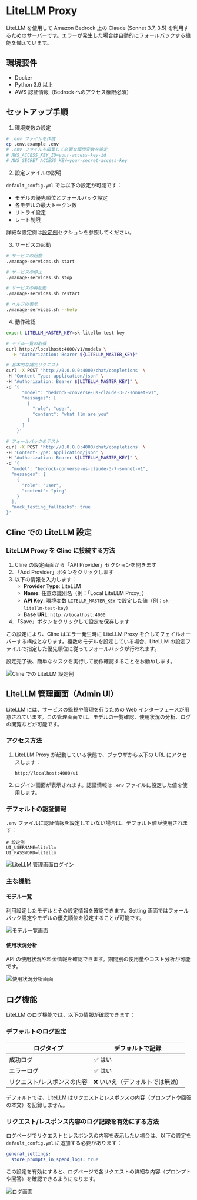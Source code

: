 # LiteLLM Proxy

LiteLLM を使用して Amazon Bedrock 上の Claude (Sonnet 3.7, 3.5) を利用するためのサーバーです。エラーが発生した場合は自動的にフォールバックする機能を備えています。

## 環境要件

- Docker
- Python 3.9 以上
- AWS 認証情報（Bedrock へのアクセス権限必須）

## セットアップ手順

1. 環境変数の設定

```bash
# .env ファイルを作成
cp .env.example .env
# .env ファイルを編集して必要な環境変数を設定
# AWS_ACCESS_KEY_ID=your-access-key-id
# AWS_SECRET_ACCESS_KEY=your-secret-access-key
```

2. 設定ファイルの説明

`default_config.yml` では以下の設定が可能です：

- モデルの優先順位とフォールバック設定
- 各モデルの最大トークン数
- リトライ設定
- レート制限

詳細な設定例は[設定例](#設定例)セクションを参照してください。

3. サービスの起動

```bash
# サービスの起動
./manage-services.sh start

# サービスの停止
./manage-services.sh stop

# サービスの再起動
./manage-services.sh restart

# ヘルプの表示
./manage-services.sh --help
```

4. 動作確認

```bash
export LITELLM_MASTER_KEY=sk-litellm-test-key

# モデル一覧の取得
curl http://localhost:4000/v1/models \
  -H "Authorization: Bearer ${LITELLM_MASTER_KEY}"

# 基本的な補完リクエスト
curl -X POST 'http://0.0.0.0:4000/chat/completions' \
-H 'Content-Type: application/json' \
-H "Authorization: Bearer ${LITELLM_MASTER_KEY}" \
-d '{
      "model": "bedrock-converse-us-claude-3-7-sonnet-v1",
      "messages": [
        {
          "role": "user",
          "content": "what llm are you"
        }
      ]
    }'

# フォールバックのテスト
curl -X POST 'http://0.0.0.0:4000/chat/completions' \
-H 'Content-Type: application/json' \
-H "Authorization: Bearer ${LITELLM_MASTER_KEY}" \
-d '{
  "model": "bedrock-converse-us-claude-3-7-sonnet-v1",
  "messages": [
    {
      "role": "user",
      "content": "ping"
    }
  ],
  "mock_testing_fallbacks": true
}'
```

## Cline での LiteLLM 設定

### LiteLLM Proxy を Cline に接続する方法

1. Cline の設定画面から「API Provider」セクションを開きます
2. 「Add Provider」ボタンをクリックします
3. 以下の情報を入力します：
   - **Provider Type**: LiteLLM
   - **Name**: 任意の識別名（例：「Local LiteLLM Proxy」）
   - **API Key**: 環境変数 `LITELLM_MASTER_KEY` で設定した値（例：`sk-litellm-test-key`）
   - **Base URL**: `http://localhost:4000`
4. 「Save」ボタンをクリックして設定を保存します

この設定により、Cline はエラー発生時に LiteLLM Proxy を介してフェイルオーバーする構成となります。複数のモデルを設定している場合、LiteLLM の設定ファイルで指定した優先順位に従ってフォールバックが行われます。

設定完了後、簡単なタスクを実行して動作確認することをお勧めします。

![Cline での LiteLLM 設定例](images/cline-litellm.png)

## LiteLLM 管理画面（Admin UI）

LiteLLM には、サービスの監視や管理を行うための Web インターフェースが用意されています。この管理画面では、モデルの一覧確認、使用状況の分析、ログの閲覧などが可能です。

### アクセス方法

1. LiteLLM Proxy が起動している状態で、ブラウザから以下の URL にアクセスします：
   ```
   http://localhost:4000/ui
   ```

2. ログイン画面が表示されます。認証情報は `.env` ファイルに設定した値を使用します。

### デフォルトの認証情報

`.env` ファイルに認証情報を設定していない場合は、デフォルト値が使用されます：

```
# 設定例
UI_USERNAME=litellm
UI_PASSWORD=litellm
```

![LiteLLM 管理画面ログイン](images/litellm-ui-login.png)

### 主な機能

#### モデル一覧

利用設定したモデルとその設定情報を確認できます。Setting 画面ではフォールバック設定やモデルの優先順位を設定することが可能です。

![モデル一覧画面](images/litellm-models.png)

#### 使用状況分析

API の使用状況や料金情報を確認できます。期間別の使用量やコスト分析が可能です。

![使用状況分析画面](images/litellm-usage.png)

## ログ機能

LiteLLM のログ機能では、以下の情報が確認できます：

### デフォルトのログ設定

| ログタイプ | デフォルトで記録 |
|------------|-----------------|
| 成功ログ | ✅ はい |
| エラーログ | ✅ はい |
| リクエスト/レスポンスの内容 | ❌ いいえ（デフォルトでは無効） |

デフォルトでは、LiteLLM はリクエストとレスポンスの内容（プロンプトや回答の本文）を記録しません。

### リクエスト/レスポンス内容のログ記録を有効にする方法

ログページでリクエストとレスポンスの内容を表示したい場合は、以下の設定を `default_config.yml` に追加する必要があります：

```yaml
general_settings:
  store_prompts_in_spend_logs: true
```

この設定を有効にすると、ログページで各リクエストの詳細な内容（プロンプトや回答）を確認できるようになります。

![ログ画面](images/litellm-logs.png)
